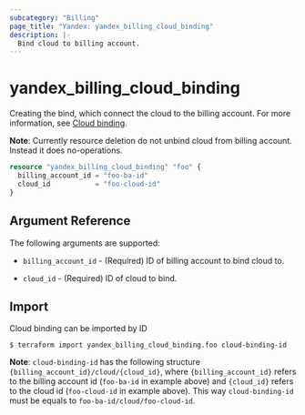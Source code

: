 ```yaml
---
subcategory: "Billing"
page_title: "Yandex: yandex_billing_cloud_binding"
description: |-
  Bind cloud to billing account.
---
```



# yandex_billing_cloud_binding




Creating the bind, which connect the cloud to the billing account. For more information, see [Cloud binding](https://cloud.yandex.ru/docs/billing/operations/pin-cloud).

**Note**: Currently resource deletion do not unbind cloud from billing account. Instead it does no-operations.

```terraform
resource "yandex_billing_cloud_binding" "foo" {
  billing_account_id = "foo-ba-id"
  cloud_id           = "foo-cloud-id"
}
```

## Argument Reference

The following arguments are supported:

* `billing_account_id` - (Required) ID of billing account to bind cloud to.

* `cloud_id` - (Required) ID of cloud to bind.

## Import

Cloud binding can be imported by ID

```
$ terraform import yandex_billing_cloud_binding.foo cloud-binding-id
```

**Note**: `cloud-binding-id` has the following structure `{billing_account_id}/cloud/{cloud_id}`, where `{billing_account_id}` refers to the billing account id (`foo-ba-id` in example above) and `{cloud_id}` refers to the cloud id (`foo-cloud-id` in example above). This way `cloud-binding-id` must be equals to `foo-ba-id/cloud/foo-cloud-id`.
